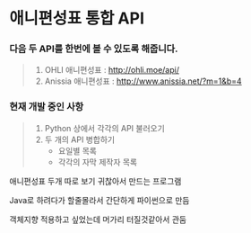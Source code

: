 # 애니편성표 통합 API

### 다음 두 API를 한번에 볼 수 있도록 해줍니다.
> 1. OHLI 애니편성표     : http://ohli.moe/api/
> 2. Anissia 애니편성표  : http://www.anissia.net/?m=1&b=4


### 현재 개발 중인 사항
>   1. Python 상에서 각각의 API 불러오기
>   2. 두 개의 API 병합하기
>       * 요일별 목록 
>       * 각각의 자막 제작자 목록

애니편성표 두개 따로 보기 귀찮아서 만드는 프로그램

Java로 하려다가 할줄몰라서 간단하게 파이썬으로 만듬

객체지향 적용하고 싶었는데 머가리 터질것같아서 관둠
